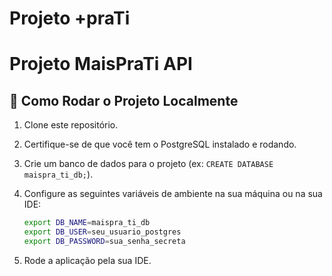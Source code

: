 # Projeto +praTi

# Projeto MaisPraTi API

## 🚀 Como Rodar o Projeto Localmente

1.  Clone este repositório.
2.  Certifique-se de que você tem o PostgreSQL instalado e rodando.
3.  Crie um banco de dados para o projeto (ex: `CREATE DATABASE maispra_ti_db;`).
4.  Configure as seguintes variáveis de ambiente na sua máquina ou na sua IDE:

    ```bash
    export DB_NAME=maispra_ti_db
    export DB_USER=seu_usuario_postgres
    export DB_PASSWORD=sua_senha_secreta
    ```

5.  Rode a aplicação pela sua IDE.